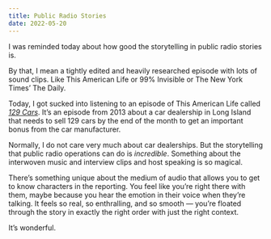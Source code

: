 ```yaml
---
title: Public Radio Stories
date: 2022-05-20
---
```


I was reminded today about how good the storytelling in public radio stories is.

By that, I mean a tightly edited and heavily researched episode with lots of sound clips. Like This American Life or 99% Invisible or The New York Times’ The Daily.

Today, I got sucked into listening to an episode of This American Life called [_129 Cars_](https://www.thisamericanlife.org/513/129-cars). It’s an episode from 2013 about a car dealership in Long Island that needs to sell 129 cars by the end of the month to get an important bonus from the car manufacturer.

Normally, I do not care very much about car dealerships. But the storytelling that public radio operations can do is _incredible_. Something about the interwoven music and interview clips and host speaking is so magical.

There’s something unique about the medium of audio that allows you to get to know characters in the reporting. You feel like you’re right there with them, maybe because you hear the emotion in their voice when they’re talking. It feels so real, so enthralling, and so smooth — you’re floated through the story in exactly the right order with just the right context.

It’s wonderful.
